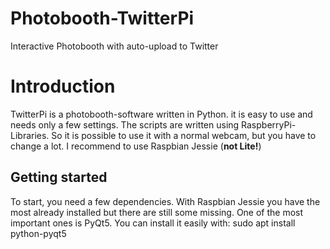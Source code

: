 # Photobooth-TwitterPi
Interactive Photobooth with auto-upload to Twitter

Introduction
=============
TwitterPi is a photobooth-software written in Python. it is easy to use and needs only a few settings.
The scripts are written using RaspberryPi-Libraries. So it is possible to use it with a normal webcam, but you have to change a lot.
I recommend to use Raspbian Jessie (**not Lite!**)

Getting started
---------------
To start, you need a few dependencies. With Raspbian Jessie you have the most already installed but there are still some missing.
One of the most important ones is PyQt5. You can install it easily with:
	sudo apt install python-pyqt5